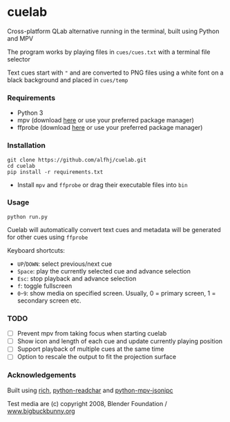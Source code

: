 # cuelab

Cross-platform QLab alternative running in the terminal, built using Python and MPV

The program works by playing files in `cues/cues.txt` with a terminal file selector

Text cues start with `"` and are converted to PNG files using a white font on a black background and placed in `cues/temp`

### Requirements

- Python 3
- mpv (download [here](https://mpv.io/installation/) or use your preferred package manager)
- ffprobe (download [here](https://www.gyan.dev/ffmpeg/builds/) or use your preferred package manager)

### Installation

```
git clone https://github.com/alfhj/cuelab.git
cd cuelab
pip install -r requirements.txt
```
- Install `mpv` and `ffprobe` or drag their executable files into `bin`

### Usage

`python run.py`

Cuelab will automatically convert text cues and metadata will be generated for other cues using `ffprobe`

Keyboard shortcuts:
- `UP`/`DOWN`: select previous/next cue
- `Space`: play the currently selected cue and advance selection
- `Esc`: stop playback and advance selection
- `f`: toggle fullscreen
- `0`-`9`: show media on specified screen. Usually, 0 = primary screen, 1 = secondary screen etc.

### TODO

- [ ] Prevent mpv from taking focus when starting cuelab
- [ ] Show icon and length of each cue and update currently playing position
- [ ] Support playback of multiple cues at the same time
- [ ] Option to rescale the output to fit the projection surface

### Acknowledgements

Built using [rich](https://github.com/Textualize/rich), [python-readchar](https://github.com/magmax/python-readchar) and [python-mpv-jsonipc](https://github.com/iwalton3/python-mpv-jsonipc)

Test media are (c) copyright 2008, Blender Foundation / www.bigbuckbunny.org
